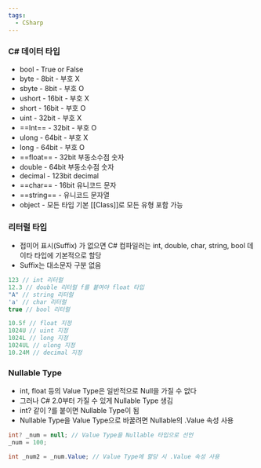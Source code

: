 ```yaml
---
tags:
  - CSharp
---
```

### C# 데이터 타입
- bool - True or False
- byte - 8bit - 부호 X 
- sbyte - 8bit  - 부호 O
- ushort - 16bit - 부호 X
- short - 16bit - 부호 O
- uint - 32bit - 부호 X
- ==Int== - 32bit - 부호 O
- ulong - 64bit - 부호 X
- long - 64bit - 부호 O
- ==float== - 32bit 부동소수점 숫자
- double - 64bit 부동소수점 숫자
- decimal - 123bit decimal
- ==char== - 16bit 유니코드 문자
- ==string== - 유니코드 문자열
- object - 모든 타입 기본 [[Class]]로 모든 유형 포함 가능

### 리터럴 타입
- 접미어 표시(Suffix) 가 없으면 C# 컴파일러는 int, double, char, string, bool 데이타 타입에 기본적으로 할당
- Suffix는 대소문자 구분 없음
```C#
123 // int 리터럴
12.3 // double 리터럴 f를 붙여야 float 타입
"A" // string 리터럴
'a' // char 리터럴
true // bool 리터럴
```

```C#
10.5f // float 지정
1024U // uint 지정
1024L // long 지정
1024UL // ulong 지정
10.24M // decimal 지정 
```

### Nullable Type
- int, float 등의 Value Type은 일반적으로 Null을  가질 수 없다
- 그러나 C# 2.0부터 가질 수 있게 Nullable Type 생김
- int? 같이 ?를 붙이면 Nullable Type이 됨
- Nullable Type을 Value Type으로 바꿀려면 Nullable의 .Value 속성 사용
```C#
int? _num = null; // Value Type을 Nullable 타입으로 선언
_num = 100;

int _num2 = _num.Value; // Value Type에 할당 시 .Value 속성 사용
```